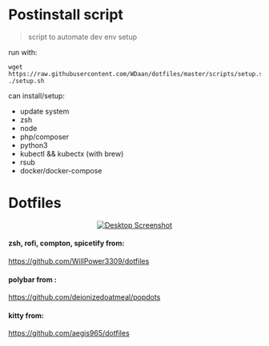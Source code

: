 # Postinstall script

> script to automate dev env setup

run with:
```
wget https://raw.githubusercontent.com/WDaan/dotfiles/master/scripts/setup.sh
./setup.sh
```  
can install/setup:
- update system
- zsh
- node
- php/composer
- python3
- kubectl && kubectx (with brew)
- rsub
- docker/docker-compose

# Dotfiles

<p align="center">
    <a href="https://imgur.com/YnHNqfz.png"><img src="https://imgur.com/YnHNqfz.png" title="Desktop" alt="Desktop Screenshot" ></a>
</p>
 
 #### zsh, rofi, compton, spicetify from: 
https://github.com/WillPower3309/dotfiles


#### polybar from : 
https://github.com/deionizedoatmeal/popdots

#### kitty from:
https://github.com/aegis965/dotfiles
